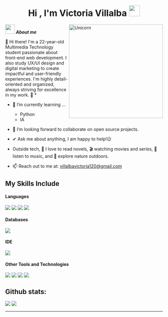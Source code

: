 <h1 align="center">Hi , I'm Victoria Villalba <img src="https://media.giphy.com/media/hvRJCLFzcasrR4ia7z/giphy.gif" width="35"></h1>

<img align="right" width=300px alt="Unicorn" src="https://c.tenor.com/GN73MKBawZYAAAAi/busy-cute.gif" />

<img src="https://media.giphy.com/media/ObNTw8Uzwy6KQ/giphy.gif" width="30px">&nbsp;***About me***

👋 Hi there! I'm a 22-year-old Multimedia Technology student passionate about front-end web development. I also study UX/UI design and digital marketing to create impactful and user-friendly experiences. I'm highly detail-oriented and organized, always striving for excellence in my work. 🚀
* 

- 🌱 I’m currently learning ...
  - Python
  - IA

- 👯 I’m looking forward to collaborate on open source projects.
- ✔ Ask me about anything, I am happy to help!😉<br>
- Outside tech, 📖 I love to read novels, 🎬 watching movies and series, 🎵 listen to music, and 🌴 explore nature outdoors.
- 📫 Reach out to me at: <a href="villalbavictoria120@gmail.com">villalbavictoria120@gmail.com</a>

## My Skills Include

<h4> Languages </h4>
<span> 
  <img src="https://img.shields.io/badge/HTML5-E34F26?style=for-the-badge&logo=html5&logoColor=white">
  <img src="https://img.shields.io/badge/CSS3-1572B6?style=for-the-badge&logo=css3&logoColor=white">
  <img src="https://img.shields.io/badge/JavaScript-F7DF1E?style=for-the-badge&logo=javascript&logoColor=black">
  <img src="https://img.shields.io/badge/python-3670A0?style=for-the-badge&logo=python&logoColor=ffdd54">
</span>

<!--
<h4> Frameworks </h4>
<span>
  <img src="https://img.shields.io/badge/Bootstrap-563D7C?style=for-the-badge&logo=bootstrap&logoColor=white">
</span>-->

<h4> Databases </h4>
<span>
  <img src="https://img.shields.io/badge/sqlite-%2307405e.svg?style=for-the-badge&logo=sqlite&logoColor=white">
</span>

<h4> IDE </h4>
<span>
<img src="https://img.shields.io/badge/Visual_Studio_Code-0078D4?style=for-the-badge&logo=visual%20studio%20code&logoColor=white">


<h4> Other Tools and Technologies </h4>
<span>
  <img src="https://img.shields.io/badge/figma-%23F24E1E.svg?style=for-the-badge&logo=figma&logoColor=white">
  <img src="https://img.shields.io/badge/adobe-%23FF0000.svg?style=for-the-badge&logo=adobe&logoColor=white">
  <img src="https://img.shields.io/badge/vercel-%23000000.svg?style=for-the-badge&logo=vercel&logoColor=white">
  <img src="https://img.shields.io/badge/Notion-%23000000.svg?style=for-the-badge&logo=notion&logoColor=white">
  

</span>

<div>
<h2>Github stats:</h2> 

[![](https://github-readme-stats.vercel.app/api?username=vickyvillalba22&show_icons=true&theme=tokyonight&hide_border=true&locale=en)](https://github.com/vickyvillalba22)
[![](https://github-readme-streak-stats.herokuapp.com/?user=vickyvillalba22&theme=material-palenight)](https://github.com/vickyvillalba22)
</div>

----
<!--snake
<p>
  <img  src="https://raw.githubusercontent.com/Elanza-48/Elanza-48/main/resources/img/github-contribution-grid-snake.svg"
    alt="snake" />
</p>-->

